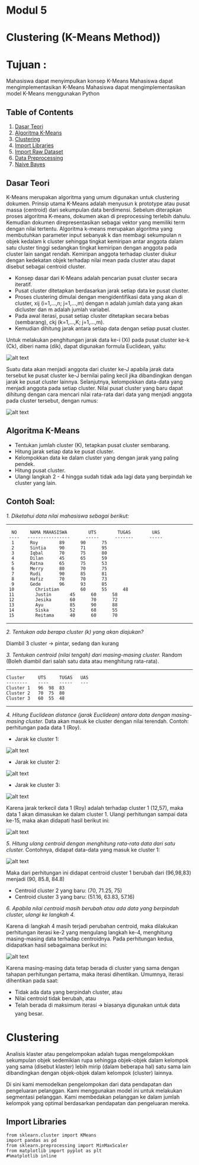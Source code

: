 # Modul 5
# Clustering (K-Means Method))

# Tujuan : 

Mahasiswa dapat menyimpulkan konsep K-Means
Mahasiswa dapat mengimplementasikan K-Means
Mahasiswa dapat mengimplementasikan model K-Means menggunakan Python 

## Table of Contents
1. [Dasar Teori](#dasar-teori)
2. [Algoritma K-Means](#algoritma-k-means)
3. [Clustering](#clustering)
4. [Import Libraries](#import-libraries)
5. [Import Raw Dataset](#import-raw-dataset)
6. [Data Preprocessing](#data-preprocessing)
7. [Naive Bayes](#naive-bayes)


## Dasar Teori
K-Means merupakan algoritma yang umum digunakan untuk clustering dokumen. Prinsip utama K-Means adalah menyusun k prototype atau pusat massa (centroid) dari sekumpulan data berdimensi. Sebelum diterapkan proses algoritma K-means, dokumen akan di preprocessing terlebih dahulu. Kemudian dokumen direpresentasikan sebagai vektor yang memiliki term dengan nilai tertentu. 
Algoritma k-means merupakan algoritma yang membutuhkan parameter input sebanyak k dan membagi sekumpulan n objek kedalam k cluster sehingga tingkat kemiripan antar anggota dalam satu cluster tinggi sedangkan tingkat kemiripan dengan anggota pada cluster lain sangat rendah. Kemiripan anggota terhadap cluster diukur dengan kedekatan objek terhadap nilai mean pada cluster atau dapat disebut sebagai centroid cluster.
- Konsep dasar dari K-Means adalah pencarian pusat cluster secara iteratif. 
- Pusat cluster ditetapkan berdasarkan jarak setiap data ke pusat cluster. 
- Proses clustering dimulai dengan mengidentifikasi data yang akan di cluster, xij (i=1,...,n; j=1,...,m) dengan n adalah jumlah data yang akan dicluster dan m adalah jumlah variabel. 
- Pada awal iterasi, pusat setiap cluster ditetapkan secara bebas (sembarang), ckj (k=1,...,K; j=1,...,m). 
- Kemudian dihitung jarak antara setiap data dengan setiap pusat cluster. 

Untuk melakukan penghitungan jarak data ke-i (Xi) pada pusat cluster ke-k (Ck), diberi nama (dik), dapat digunakan formula Euclidean, yaitu:

![alt text](https://github.com/db-telkomsby/bigdataanalytic/blob/main/Data%20Mining%20Model/Clustering%20Model/images/gambar1.png?raw=true) 

Suatu data akan menjadi anggota dari cluster ke-J apabila jarak data tersebut ke pusat cluster ke-J bernilai paling kecil jika dibandingkan dengan jarak ke pusat cluster lainnya. 
Selanjutnya, kelompokkan data-data yang menjadi anggota pada setiap cluster.
Nilai pusat cluster yang baru dapat dihitung dengan cara mencari nilai rata-rata dari data yang menjadi anggota pada cluster tersebut, dengan rumus:

![alt text](https://github.com/db-telkomsby/bigdataanalytic/blob/main/Data%20Mining%20Model/Clustering%20Model/images/gambar2.png?raw=true) 

## Algoritma K-Means 
 
- Tentukan jumlah cluster (K), tetapkan pusat cluster sembarang. 
- Hitung jarak setiap data ke pusat cluster. 
- Kelompokkan data ke dalam cluster yang dengan jarak yang paling pendek. 
- Hitung pusat cluster. 
- Ulangi langkah 2 - 4 hingga sudah tidak ada lagi data yang berpindah ke cluster yang lain.

## Contoh Soal:

*1. Diketahui data nilai mahasiswa sebagai berikut:*

----------------------------------------------------------------------
      NO     NAMA MAHASISWA        UTS        TUGAS        UAS
     ----   ----------------      -----      -------      -----
      1	     Roy		89	    90		75
      2	     Sintia		90	    71		95
      3	     Iqbal		70	    75		80
      4	     Dilan		45	    65		59
      5	     Ratna		65	    75		53
      6	     Merry		80	    70		75
      7	     Rudi		90	    85		81
      8	     Hafiz		70	    70		73
      9	     Gede		96	    93		85
     10        Christian 		60	    55		48
     11        Justin		45	    60		58
     12        Jesika		60	    70		72
     13        Ayu			85	    90		88
     14        Siska		52	    68		55
     15        Reitama		40	    60		70
----------------------------------------------------------------------

*2. Tentukan ada berapa cluster (k) yang akan diajukan?*

Diambil 3 cluster -> pintar, sedang dan kurang

*3. Tentukan centroid (nilai tengah) dari masing-masing cluster.*
Random (Boleh diambil dari salah satu data atau menghitung rata-rata).

----------------------------------------------------------------------
	Cluster 	UTS 	TUGAS 	UAS
 	--------	----	-----	---
	Cluster 1	96	98	83
	Cluster 2	70	75	80
	Cluster 3	60	55	48
----------------------------------------------------------------------

*4. Hitung Euclidean distance (jarak Euclidean) antara data dengan masing-masing cluster.*
Data akan masuk ke cluster dengan nilai terendah.
Contoh: perhitungan pada data 1 (Roy).

- Jarak ke cluster 1:

![alt text](https://github.com/db-telkomsby/bigdataanalytic/blob/main/Data%20Mining%20Model/Clustering%20Model/images/cluster1.png?raw=true) 

- Jarak ke cluster 2:

![alt text](https://github.com/db-telkomsby/bigdataanalytic/blob/main/Data%20Mining%20Model/Clustering%20Model/images/cluster2.png?raw=true) 

- Jarak ke cluster 3:

![alt text](https://github.com/db-telkomsby/bigdataanalytic/blob/main/Data%20Mining%20Model/Clustering%20Model/images/cluster3.png?raw=true) 

Karena jarak terkecil data 1 (Roy) adalah terhadap cluster 1 (12,57), maka data 1 akan dimasukan ke dalam cluster 1.
Ulangi perhitungan sampai data ke-15, maka akan didapati hasil berikut ini:

![alt text](https://github.com/db-telkomsby/bigdataanalytic/blob/main/Data%20Mining%20Model/Clustering%20Model/images/tabel-iterasi1.png?raw=true) 

*5. Hitung ulang centroid dengan menghitung rata-rata data dari satu cluster.*
Contohnya, didapat data-data yang masuk ke cluster 1:

![alt text](https://github.com/db-telkomsby/bigdataanalytic/blob/main/Data%20Mining%20Model/Clustering%20Model/images/tabel-cluster1.png?raw=true) 

Maka dari perhitungan ini didapat centroid cluster 1 berubah dari (96,98,83) menjadi (90, 85.8, 84.8)

- Centroid cluster 2 yang baru: (70, 71.25, 75)
- Centroid cluster 3 yang baru: (51.16, 63.83, 57.16)

*6. Apabila nilai centroid masih berubah atau ada data yang berpindah cluster, ulangi ke langkah 4.*

Karena di langkah 4 masih terjadi perubahan centroid, maka dilakukan perhitungan iterasi ke-2 yang mengulang langkah ke-4, menghitung masing-masing data terhadap centroidnya. Pada perhitungan kedua, didapatkan hasil sebagaimana berikut ini:

![alt text](https://github.com/db-telkomsby/bigdataanalytic/blob/main/Data%20Mining%20Model/Clustering%20Model/images/tabel%20hasil.png?raw=true) 

Karena masing-masing data tetap berada di cluster yang sama dengan tahapan perhitungan pertama, maka iterasi dihentikan. Umumnya, iterasi dihentikan pada saat:
- Tidak ada data yang berpindah cluster, atau
- Nilai centroid tidak berubah, atau
- Telah berada di maksimum iterasi 🡪 biasanya digunakan untuk data yang besar. 

# Clustering

Analisis klaster atau pengelompokan adalah tugas mengelompokkan sekumpulan objek sedemikian rupa sehingga objek-objek dalam kelompok yang sama (disebut klaster) lebih mirip (dalam beberapa hal) satu sama lain dibandingkan dengan objek-objek dalam kelompok (cluster) lainnya.

Di sini kami memodelkan pengelompokan dari data pendapatan dan pengeluaran pelanggan. Kami menggunakan model ini untuk melakukan segmentasi pelanggan. Kami membedakan pelanggan ke dalam jumlah kelompok yang optimal berdasarkan pendapatan dan pengeluaran mereka.

## Import Libraries

```
from sklearn.cluster import KMeans
import pandas as pd
from sklearn.preprocessing import MinMaxScaler
from matplotlib import pyplot as plt
#%matplotlib inline
```

